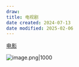 ```yaml
---
draw:
title: 电视剧
date created: 2024-07-13
date modified: 2025-02-06
---
```


[电影](电影.md)

![image.png|1000](https://imagehosting4picgo.oss-cn-beijing.aliyuncs.com/imagehosting/fix-dir%2Fpicgo%2Fpicgo-clipboard-images%2F2024%2F07%2F13%2F19-10-54-11122895a4da1eaff6d4519f6ebf378c-20240713191053-0483fe.png)
